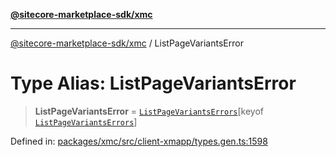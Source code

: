 [**@sitecore-marketplace-sdk/xmc**](../README.md)

***

[@sitecore-marketplace-sdk/xmc](../README.md) / ListPageVariantsError

# Type Alias: ListPageVariantsError

> **ListPageVariantsError** = [`ListPageVariantsErrors`](ListPageVariantsErrors.md)\[keyof [`ListPageVariantsErrors`](ListPageVariantsErrors.md)\]

Defined in: [packages/xmc/src/client-xmapp/types.gen.ts:1598](https://github.com/Sitecore/sitecore-marketplace-sdk/blob/e87783cce9f115393973a45e109d17b99bf1df7e/packages/xmc/src/client-xmapp/types.gen.ts#L1598)
